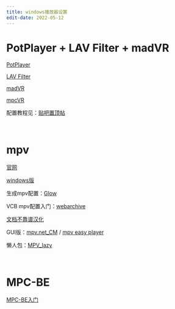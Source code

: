 ```yaml
---
title: windows播放器设置
edit-date: 2022-05-12
---
```


# PotPlayer + LAV Filter + madVR

[PotPlayer](https://potplayer.daum.net/?lang=zh_CN)

[LAV Filter](https://www.videohelp.com/software/LAV-Filters)

[madVR](http://www.madvr.com/)

[mpcVR](https://github.com/Aleksoid1978/VideoRenderer)

配置教程见：[贴吧置顶帖](https://tieba.baidu.com/p/7171344019)

​    

# mpv

[官网](https://mpv.io/)

[windows版](https://sourceforge.net/projects/mpv-player-windows/files/)

生成mpv配置：[Glow](https://glowmpv.github.io/)

VCB mpv配置入门：[webarchive](https://web.archive.org/web/20210401044201/https://vcb-s.com/archives/7594)

[文档不靠谱汉化](https://hooke007.github.io/)

GUI版：[mpv.net_CM](https://github.com/hooke007/mpv.net_CM) / [mpv easy player](https://www.rjno1.com/mpv-easy-player/)

懒人包：[MPV_lazy](https://github.com/hooke007/MPV_lazy)

​    

# MPC-BE

[MPC-BE入门](https://cedar-mouse-855.notion.site/MPC-BE-48be590b0c9a443f80336ea1c6673bed)